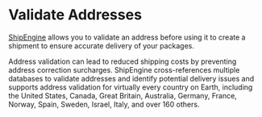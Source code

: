 Validate Addresses
================================
[ShipEngine](www.shipengine.com) allows you to validate an address before using it to create a shipment to ensure
accurate delivery of your packages.

Address validation can lead to reduced shipping costs by preventing address correction
surcharges. ShipEngine cross-references multiple databases to validate addresses and identify potential delivery issues
and supports address validation for virtually every country on Earth, including the United States, Canada,
Great Britain, Australia, Germany, France, Norway, Spain, Sweden, Israel, Italy, and over 160 others.

